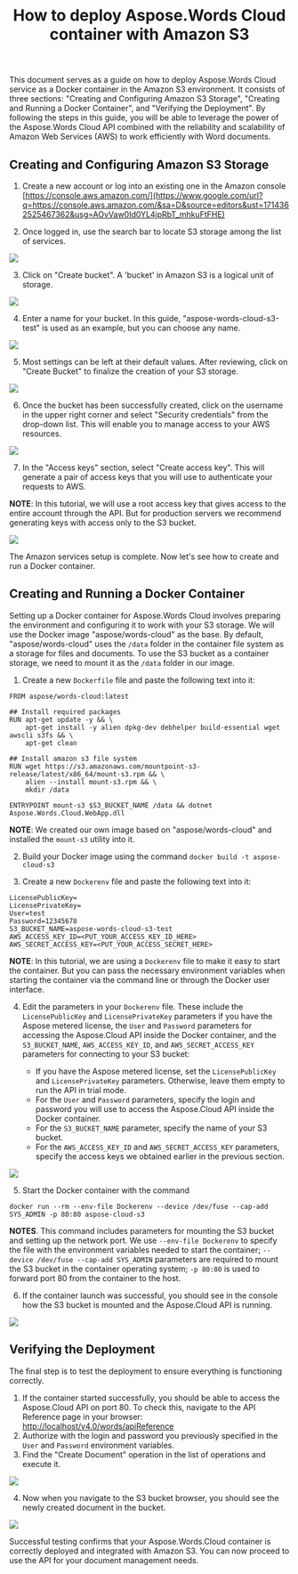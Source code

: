 ﻿---
title: "How to deploy Aspose.Words Cloud container with Amazon S3"
second_title: "Aspose Words Cloud Docs"
type: docs
url: /getting-started/how-to-deploy-docker-container-with-amazon-s3/
aliases: [/how-to-deploy-docker-container-with-amazon-s3/]
description: "How to deploy Aspose.Words Cloud container with Amazon S3"
weight: 102
---

This document serves as a guide on how to deploy Aspose.Words Cloud service as a Docker container in the Amazon S3 environment. It consists of three sections: "Creating and Configuring Amazon S3 Storage", "Creating and Running a Docker Container", and "Verifying the Deployment". By following the steps in this guide, you will be able to leverage the power of the Aspose.Words Cloud API combined with the reliability and scalability of Amazon Web Services (AWS) to work efficiently with Word documents.

## Creating and Configuring Amazon S3 Storage

1. Create a new account or log into an existing one in the Amazon console [https://console.aws.amazon.com/](https://www.google.com/url?q=https://console.aws.amazon.com/&sa=D&source=editors&ust=1714362525467362&usg=AOvVaw0Id0YL4jpRbT_mhkuFtFHE)

2. Once logged in, use the search bar to locate S3 storage among the list of services.

![](01.png)

3. Click on "Create bucket". A 'bucket' in Amazon S3 is a logical unit of storage.

![](02.png)

4. Enter a name for your bucket. In this guide, "aspose-words-cloud-s3-test" is used as an example, but you can choose any name.

![](03.png)

5. Most settings can be left at their default values. After reviewing, click on "Create Bucket" to finalize the creation of your S3 storage.

![](04.png)

6. Once the bucket has been successfully created, click on the username in the upper right corner and select "Security credentials" from the drop-down list. This will enable you to manage access to your AWS resources.

![](05.png)

7. In the "Access keys" section, select "Create access key". This will generate a pair of access keys that you will use to authenticate your requests to AWS.

**NOTE**: In this tutorial, we will use a root access key that gives access to the entire account through the API. But for production servers we recommend generating keys with access only to the S3 bucket.

![](06.png)

The Amazon services setup is complete. Now let's see how to create and run a Docker container. 

## Creating and Running a Docker Container

Setting up a Docker container for Aspose.Words Cloud involves preparing the environment and configuring it to work with your S3 storage. We will use the Docker image "aspose/words-cloud" as the base. By default, "aspose/words-cloud" uses the `/data` folder in the container file system as a storage for files and documents. To use the S3 bucket as a container storage, we need to mount it as the `/data` folder in our image.

1. Create a new `Dockerfile` file and paste the following text into it:

```
FROM aspose/words-cloud:latest
 
## Install required packages
RUN apt-get update -y && \
    apt-get install -y alien dpkg-dev debhelper build-essential wget awscli s3fs && \
    apt-get clean
 
## Install amazon s3 file system
RUN wget https://s3.amazonaws.com/mountpoint-s3-release/latest/x86_64/mount-s3.rpm && \
    alien --install mount-s3.rpm && \
    mkdir /data
 
ENTRYPOINT mount-s3 $S3_BUCKET_NAME /data && dotnet Aspose.Words.Cloud.WebApp.dll
```

**NOTE**: We created our own image based on "aspose/words-cloud" and installed the `mount-s3` utility into it.

2. Build your Docker image using the command `docker build -t aspose-cloud-s3`

3. Create a new `Dockerenv` file and paste the following text into it:

```
LicensePublicKey=
LicensePrivateKey=
User=test
Password=12345678
S3_BUCKET_NAME=aspose-words-cloud-s3-test
AWS_ACCESS_KEY_ID=<PUT_YOUR_ACCESS_KEY_ID_HERE>
AWS_SECRET_ACCESS_KEY=<PUT_YOUR_ACCESS_SECRET_HERE>
```

**NOTE**: In this tutorial, we are using a `Dockerenv` file to make it easy to start the container. But you can pass the necessary environment variables when starting the container via the command line or through the Docker user interface.

4. Edit the parameters in your `Dockerenv` file. These include the `LicensePublicKey` and `LicensePrivateKey` parameters if you have the Aspose metered license, the `User` and `Password` parameters for accessing the Aspose.Cloud API inside the Docker container, and the `S3_BUCKET_NAME`, `AWS_ACCESS_KEY_ID`, and `AWS_SECRET_ACCESS_KEY` parameters for connecting to your S3 bucket:

    * If you have the Aspose metered license, set the `LicensePublicKey` and `LicensePrivateKey` parameters. Otherwise, leave them empty to run the API in trial mode.
    * For the `User` and `Password` parameters, specify the login and password you will use to access the Aspose.Cloud API inside the Docker container.
    * For the `S3_BUCKET_NAME` parameter, specify the name of your S3 bucket.
    * For the `AWS_ACCESS_KEY_ID` and `AWS_SECRET_ACCESS_KEY` parameters, specify the access keys we obtained earlier in the previous section.

![](07.png)

5. Start the Docker container with the command

`docker run --rm --env-file Dockerenv --device /dev/fuse --cap-add SYS_ADMIN -p 80:80 aspose-cloud-s3`


**NOTES**. This command includes parameters for mounting the S3 bucket and setting up the network port. We use `--env-file Dockerenv` to specify the file with the environment variables needed to start the container; `--device /dev/fuse --cap-add SYS_ADMIN` parameters are required to mount the S3 bucket in the container operating system; `-p 80:80` is used to forward port 80 from the container to the host.

6. If the container launch was successful, you should see in the console how the S3 bucket is mounted and the Aspose.Cloud API is running.

![](08.png)

## Verifying the Deployment

The final step is to test the deployment to ensure everything is functioning correctly.

1. If the container started successfully, you should be able to access the Aspose.Cloud API on port 80. To check this, navigate to the API Reference page in your browser: [http://localhost/v4.0/words/apiReference](https://www.google.com/url?q=http://localhost/v4.0/words/apiReference&sa=D&source=editors&ust=1714362525471833&usg=AOvVaw0xzLV1cPV_noEQCqi5FTqk)
2. Authorize with the login and password you previously specified in the `User` and `Password` environment variables.
3. Find the "Create Document" operation in the list of operations and execute it.

![](09.png)

4. Now when you navigate to the S3 bucket browser, you should see the newly created document in the bucket.

![](10.png)

Successful testing confirms that your Aspose.Words.Cloud container is correctly deployed and integrated with Amazon S3. You can now proceed to use the API for your document management needs.